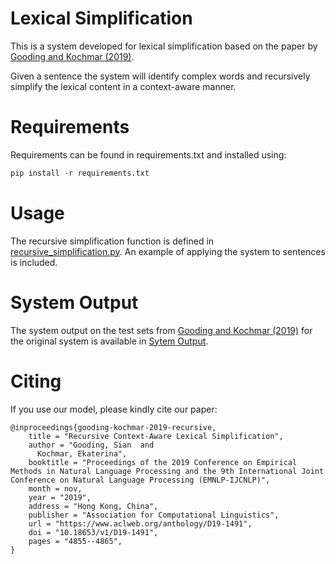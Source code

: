 # Lexical Simplification 

This is a system developed for lexical simplification based on the paper by [Gooding and Kochmar (2019)](https://www.aclweb.org/anthology/D19-1491.pdf).

Given a sentence the system will identify complex words and recursively simplify the lexical content in a context-aware manner. 

# Requirements

Requirements can be found in requirements.txt and installed using:

```python
pip install -r requirements.txt
```

# Usage
The recursive simplification function is defined in [recursive_simplification.py](./recursive_simplification.py). An example of applying the system to sentences is included. 

# System Output

The system output on the test sets from [Gooding and Kochmar (2019)](https://www.aclweb.org/anthology/D19-1491.pdf) for the original system is available in [Sytem Output](./System%20Output).


# Citing

If you use our model, please kindly cite our paper:

```
@inproceedings{gooding-kochmar-2019-recursive,
    title = "Recursive Context-Aware Lexical Simplification",
    author = "Gooding, Sian  and
      Kochmar, Ekaterina",
    booktitle = "Proceedings of the 2019 Conference on Empirical Methods in Natural Language Processing and the 9th International Joint Conference on Natural Language Processing (EMNLP-IJCNLP)",
    month = nov,
    year = "2019",
    address = "Hong Kong, China",
    publisher = "Association for Computational Linguistics",
    url = "https://www.aclweb.org/anthology/D19-1491",
    doi = "10.18653/v1/D19-1491",
    pages = "4855--4865",
}

```
